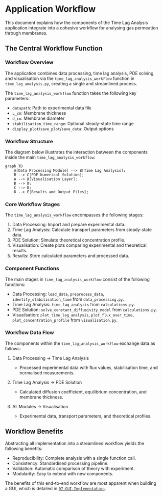 # Application Workflow

This document explains how the components of the Time Lag Analysis application integrate into a cohesive workflow for analysing gas permeation through membranes.

## The Central Workflow Function

### Workflow Overview

The application combines data processing, time lag analysis, PDE solving, and visualisation via the `time_lag_analysis_workflow` function in `time_lag_analysis.py`, creating a single and streamlined process. 

The `time_lag_analysis_workflow` function takes the following key parameters:

- `datapath`: Path to experimental data file
- `L_cm`: Membrane thickness
- `d_cm`: Membrane diameter
- `stabilisation_time_range`: Optional steady-state time range
- `display_plot`/`save_plot`/`save_data`: Output options

### Workflow Structure

The diagram below illustrates the interaction between the components inside the main `time_lag_analysis_workflow`:

```mermaid
graph TD
    A[Data Processing Module] --> B[Time Lag Analysis];
    B --> C[PDE Numerical Solution];
    A --> D[Visualisation Layer];
    B --> D;
    C --> D;
    D --> E[Results and Output Files];

```
### Core Workflow Stages

The `time_lag_analysis_workflow` encompasses the following stages:

1. Data Processing: Import and prepare experimental data.
2. Time Lag Analysis: Calculate transport parameters from steady-state data.
3. PDE Solution: Simulate theoretical concentration profile.
4. Visualisation: Create plots comparing experimental and theoretical results.
5. Results: Store calculated parameters and processed data.

### Component Functions

The main stages in `time_lag_analysis_workflow` consist of the following functions:

- Data Processing: `load_data`, `preprocess_data`, `identify_stabilisation_time` from `data_processing.py`.
- Time Lag Analysis: `time_lag_analysis` from `calculations.py`.
- PDE Solution: `solve_constant_diffusivity_model` from `calculations.py`.
- Visualisation: `plot_time_lag_analysis`, `plot_flux_over_time`, `plot_concentration_profile` from `visualisation.py`.

### Workflow Data Flow

The components within the `time_lag_analysis_workflow` exchange data as follows:

1. Data Processing → Time Lag Analysis

   - Processed experimental data with flux values, stabilisation time, and normalised measurements.

2. Time Lag Analysis → PDE Solution

   - Calculated diffusion coefficient, equilibrium concentration, and membrane thickness.

3. All Modules → Visualisation

   - Experimental data, transport parameters, and theoretical profiles.

## Workflow Benefits

Abstracting all implementation into a streamlined workflow yields the following benefits:

- Reproducibility: Complete analysis with a single function call.
- Consistency: Standardised processing pipeline.
- Validation: Automatic comparison of theory with experiment.
- Modularity: Easy to extend with new components.

The benefits of this end-to-end workflow are most apparent when building a GUI, which is detailed in [`07-GUI-Implementation`](07-GUI-Implementation.md).